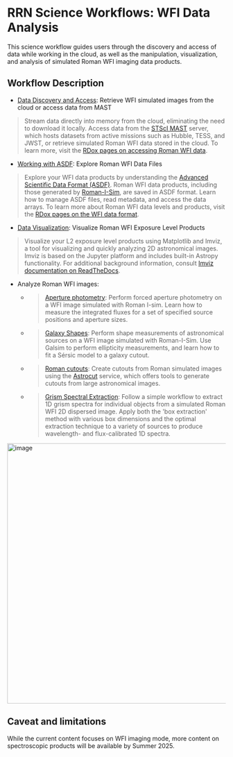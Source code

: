 # RRN Science Workflows: WFI Data Analysis 

This science workflow guides users through the discovery and access of data while working in the cloud, as well as the manipulation, visualization, and analysis of simulated Roman WFI imaging data products.

## Workflow Description

- [Data Discovery and Access](../../content/notebooks/data_discovery_and_access/data_discovery_and_access.ipynb): Retrieve WFI simulated images from the cloud or access data from MAST
> Stream data directly into memory from the cloud, eliminating the need to download it locally. Access data from the [STScI MAST](https://archive.stsci.edu/) server, which hosts datasets from active missions such as Hubble, TESS, and JWST, or retrieve simulated Roman WFI data stored in the cloud. To learn more, visit the [RDox pages on accessing Roman WFI data](https://roman-docs.stsci.edu/data-handbook-home/accessing-wfi-data).
- [Working with ASDF](../../content/notebooks/working_with_asdf/working_with_asdf.ipynb): Explore Roman WFI Data Files
> Explore your WFI data products by understanding the [Advanced Scientific Data Format (ASDF)](https://roman-docs.stsci.edu/data-handbook-home/wfi-data-format/introduction-to-asdf). Roman WFI data products, including those generated by [Roman-I-Sim](https://romanisim.readthedocs.io/en/latest/), are saved in ASDF format. Learn how to manage ASDF files, read metadata, and access the data arrays. To learn more about Roman WFI data levels and products, visit the [RDox pages on the WFI data format](https://roman-docs.stsci.edu/data-handbook-home/wfi-data-format/data-levels-and-products).
- [Data Visualization](../../content/notebooks/data_visualization/data_visualization.ipynb): Visualize Roman WFI Exposure Level Products
> Visualize your L2 exposure level products using Matplotlib and Imviz, a tool for visualizing and quickly analyzing 2D astronomical images. Imviz is based on the Jupyter platform and includes built-in Astropy functionality. For additional background information, consult [Imviz documentation on ReadTheDocs](https://jdaviz.readthedocs.io/en/latest/imviz/index.html).
- Analyze Roman WFI images:
    - > [Aperture photometry](../../content/notebooks/aperture_photometry/aperture_photometry.ipynb): Perform forced aperture photometry on a WFI image simulated with Roman I-sim. Learn how to measure the integrated fluxes for a set of specified source positions and aperture sizes.
    - > [Galaxy Shapes](../../content/notebooks/measuring_galaxy_shapes/measuring_galaxy_shapes.ipynb): Perform shape measurements of astronomical sources on a WFI image simulated with Roman-I-Sim. Use Galsim to perform ellipticity measurements, and learn how to fit a Sérsic model to a galaxy cutout.
    - > [Roman cutouts](../../content/notebooks/roman_cutouts/roman_cutouts.ipynb): Create cutouts from Roman simulated images using the [Astrocut](https://astrocut.readthedocs.io/en/latest/index.html#http://) service, which offers tools to generate cutouts from large astronomical images.
    - > [Grism Spectral Extraction](../../content/notebooks/grism_spectral_extraction/grism_spectral_extraction.ipynb): Follow a simple workflow to extract 1D grism spectra for individual objects from a simulated Roman WFI 2D dispersed image. Apply both the 'box extraction' method with various box dimensions and the optimal extraction technique to a variety of sources to produce wavelength- and flux-calibrated 1D spectra.

<img width="600" alt="image" src="https://github.com/user-attachments/assets/f13a8511-61e2-4054-8640-0ab61dd427ce" />

## Caveat and limitations
While the current content focuses on WFI imaging mode, more content on spectroscopic products will be available by Summer 2025.
